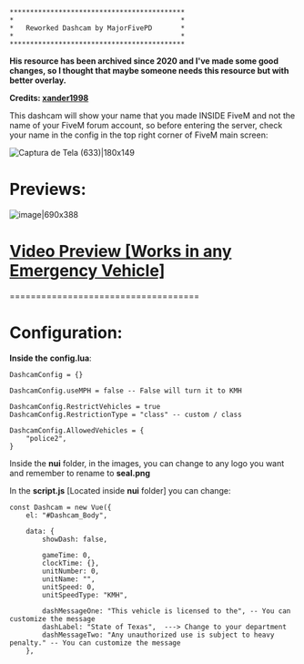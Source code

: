 ```
*******************************************
*                                         *   
*   Reworked Dashcam by MajorFivePD       *   
*                                         *   
*******************************************
```

**His resource has been archived since 2020 and I've made some good changes, so I thought that maybe someone needs this resource but with better overlay.**

**Credits: [xander1998](https://github.com/xander1998/dashcam)**

This dashcam will show your name that you made INSIDE FiveM and not the name of your FiveM forum account, so before entering the server, check your name in the config in the top right corner of FiveM main screen:

![Captura de Tela (633)|180x149](upload://y8nHp5p3sgP0Buz5U3VAb3mP5c8.png)


# **Previews:**

![image|690x388](upload://xeq0iSxPsR6gXauv5zSUFkHp5ix.jpeg)

# **[Video Preview [Works in any Emergency Vehicle]](https://www.youtube.com/watch?v=Dkw1znnW1zQ)**

====================================

# Configuration:

**Inside the** **config.lua**:

```
DashcamConfig = {}

DashcamConfig.useMPH = false -- False will turn it to KMH

DashcamConfig.RestrictVehicles = true
DashcamConfig.RestrictionType = "class" -- custom / class

DashcamConfig.AllowedVehicles = {
    "police2",
}
```
Inside the **nui** folder, in the images, you can change to any logo you want and remember to rename to **seal.png**

In the **script.js** [Located inside **nui** folder] you can change:

```
const Dashcam = new Vue({
    el: "#Dashcam_Body",

    data: {
        showDash: false,

        gameTime: 0,
        clockTime: {},
        unitNumber: 0,
        unitName: "",
        unitSpeed: 0,
        unitSpeedType: "KMH",

        dashMessageOne: "This vehicle is licensed to the", -- You can customize the message 
        dashLabel: "State of Texas",  ---> Change to your department
        dashMessageTwo: "Any unauthorized use is subject to heavy penalty." -- You can customize the message 
    },
```
